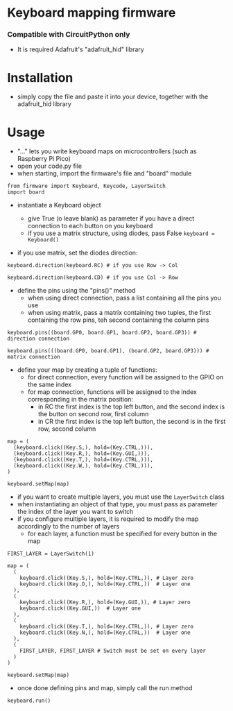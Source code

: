 # Keyboard mapping firmware

### Compatible with CircuitPython only
- It is required Adafruit's "adafruit_hid" library

# Installation
- simply copy the file and paste it into your device, together with the adafruit_hid library

# Usage
- "..." lets you write keyboard maps on microcontrollers (such as Raspberry Pi Pico)
- open your code.py file
- when starting, import the firmware's file and "board" module
```
from firmware import Keyboard, Keycode, LayerSwitch
import board
```

- instantiate a Keyboard object
  - give True (o leave blank) as parameter if you have a direct connection to each button on you keyboard
  - if you use a matrix structure, using diodes, pass False
```keyboard = Keyboard()```

- if you use matrix, set the diodes direction:
```
keyboard.direction(keyboard.RC) # if you use Row -> Col

keyboard.direction(keyboard.CD) # if you use Col -> Row
```

- define the pins using the "pins()" method
  - when using direct connection, pass a list containing all the pins you use
  - when using matrix, pass a matrix containing two tuples, the first containing the row pins, teh second containing the column pins

```
keyboard.pins((board.GP0, board.GP1, board.GP2, board.GP3)) # direction connection

keyboard.pins(((board.GP0, board.GP1), (board.GP2, board.GP3))) # matrix connection
```

- define your map by creating a tuple of functions:
  - for direct connection, every function will be assigned to the GPIO on the same index
  - for map connection, functions will be assigned to the index corresponding in the matrix position:
    - in RC the first index is the top left button, and the second index is the button on second row, first column
    - in CR the first index is the top left button, the second is in the first row, second column

```
map = (
  (keyboard.click((Key.S,), hold=(Key.CTRL,))),
  (keyboard.click((Key.R,), hold=(Key.GUI,))),
  (keyboard.click((Key.T,), hold=(Key.CTRL,))),
  (keyboard.click((Key.W,), hold=(Key.CTRL,))),
)

keyboard.setMap(map)
```

- if you want to create multiple layers, you must use the `LayerSwitch` class 
- when instantiating an object of that type, you must pass as parameter the index of the layer you want to switch
- if you configure multiple layers, it is required to modify the map accordingly to the number of layers
  - for each layer, a function must be specified for every button in the map


```
FIRST_LAYER = LayerSwitch(1)

map = (
  ( 
    keyboard.click((Key.S,), hold=(Key.CTRL,)), # Layer zero
    keyboard.click((Key.O,), hold=(Key.CTRL,))  # Layer one
  ),
  (
    keyboard.click((Key.R,), hold=(Key.GUI,)), # Layer zero
    keyboard.click((Key.GUI,))  # Layer one
  ),
  (
    keyboard.click((Key.T,), hold=(Key.CTRL,)), # Layer zero
    keyboard.click((Key.N,), hold=(Key.CTRL,))  # Layer one
  ),
  (
    FIRST_LAYER, FIRST_LAYER # Switch must be set on every layer
  )
)

keyboard.setMap(map)

```

- once done defining pins and map, simply call the run method

```
keyboard.run()
```